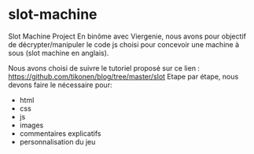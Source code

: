 # slot-machine
 Slot Machine Project
En binôme avec Viergenie, nous avons pour objectif de décrypter/manipuler le code js choisi pour concevoir une machine à sous (slot machine en anglais).

Nous avons choisi de suivre le tutoriel proposé sur ce lien : https://github.com/tikonen/blog/tree/master/slot
Etape par étape, nous devons faire le nécessaire pour:
- html
- css
- js
- images
- commentaires explicatifs
- personnalisation du jeu
